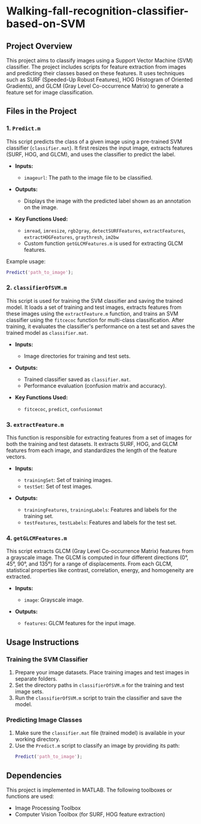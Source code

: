# Walking-fall-recognition-classifier-based-on-SVM

## Project Overview

This project aims to classify images using a Support Vector Machine (SVM) classifier. The project includes scripts for feature extraction from images and predicting their classes based on these features. It uses techniques such as SURF (Speeded-Up Robust Features), HOG (Histogram of Oriented Gradients), and GLCM (Gray Level Co-occurrence Matrix) to generate a feature set for image classification.

## Files in the Project

### 1. `Predict.m`
This script predicts the class of a given image using a pre-trained SVM classifier (`classifier.mat`). It first resizes the input image, extracts features (SURF, HOG, and GLCM), and uses the classifier to predict the label.

- **Inputs:** 
  - `imageurl`: The path to the image file to be classified.
  
- **Outputs:** 
  - Displays the image with the predicted label shown as an annotation on the image.

- **Key Functions Used:**
  - `imread`, `imresize`, `rgb2gray`, `detectSURFFeatures`, `extractFeatures`, `extractHOGFeatures`, `graythresh`, `im2bw`
  - Custom function `getGLCMFeatures.m` is used for extracting GLCM features.

Example usage:
```matlab
Predict('path_to_image');
```

### 2. `classifierOfSVM.m`
This script is used for training the SVM classifier and saving the trained model. It loads a set of training and test images, extracts features from these images using the `extractFeature.m` function, and trains an SVM classifier using the `fitcecoc` function for multi-class classification. After training, it evaluates the classifier's performance on a test set and saves the trained model as `classifier.mat`.

- **Inputs:** 
  - Image directories for training and test sets.
  
- **Outputs:** 
  - Trained classifier saved as `classifier.mat`.
  - Performance evaluation (confusion matrix and accuracy).

- **Key Functions Used:**
  - `fitcecoc`, `predict`, `confusionmat`

### 3. `extractFeature.m`
This function is responsible for extracting features from a set of images for both the training and test datasets. It extracts SURF, HOG, and GLCM features from each image, and standardizes the length of the feature vectors.

- **Inputs:** 
  - `trainingSet`: Set of training images.
  - `testSet`: Set of test images.

- **Outputs:**
  - `trainingFeatures`, `trainingLabels`: Features and labels for the training set.
  - `testFeatures`, `testLabels`: Features and labels for the test set.

### 4. `getGLCMFeatures.m`
This script extracts GLCM (Gray Level Co-occurrence Matrix) features from a grayscale image. The GLCM is computed in four different directions (0°, 45°, 90°, and 135°) for a range of displacements. From each GLCM, statistical properties like contrast, correlation, energy, and homogeneity are extracted.

- **Inputs:**
  - `image`: Grayscale image.
  
- **Outputs:**
  - `features`: GLCM features for the input image.

## Usage Instructions

### Training the SVM Classifier
1. Prepare your image datasets. Place training images and test images in separate folders.
2. Set the directory paths in `classifierOfSVM.m` for the training and test image sets.
3. Run the `classifierOfSVM.m` script to train the classifier and save the model.

### Predicting Image Classes
1. Make sure the `classifier.mat` file (trained model) is available in your working directory.
2. Use the `Predict.m` script to classify an image by providing its path:
   ```matlab
   Predict('path_to_image');
   ```

## Dependencies

This project is implemented in MATLAB. The following toolboxes or functions are used:
- Image Processing Toolbox
- Computer Vision Toolbox (for SURF, HOG feature extraction)
